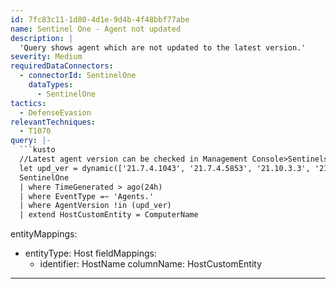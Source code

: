 ```yaml
---
id: 7fc83c11-1d80-4d1e-9d4b-4f48bbf77abe
name: Sentinel One - Agent not updated
description: |
  'Query shows agent which are not updated to the latest version.'
severity: Medium
requiredDataConnectors:
  - connectorId: SentinelOne
    dataTypes:
      - SentinelOne
tactics:
  - DefenseEvasion
relevantTechniques:
  - T1070
query: |-
  ```kusto
  //Latest agent version can be checked in Management Console>Sentinels>Packages
  let upd_ver = dynamic(['21.7.4.1043', '21.7.4.5853', '21.10.3.3', '21.12.1.5913']);
  SentinelOne
  | where TimeGenerated > ago(24h)
  | where EventType =~ 'Agents.'
  | where AgentVersion !in (upd_ver)
  | extend HostCustomEntity = ComputerName
  ```
entityMappings:
  - entityType: Host
    fieldMappings:
      - identifier: HostName
        columnName: HostCustomEntity
---
```


